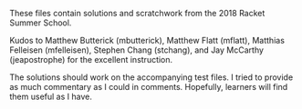 These files contain solutions and scratchwork from the 2018 Racket Summer School.

Kudos to Matthew Butterick (mbutterick), Matthew Flatt (mflatt), Matthias Felleisen (mfelleisen), Stephen Chang (stchang), and Jay McCarthy (jeapostrophe) for the excellent instruction.

The solutions should work on the accompanying test files. I tried to provide as much commentary as I could in comments. Hopefully, learners will find them useful as I have.
